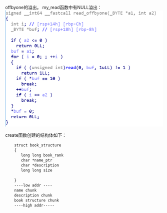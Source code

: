 offbyone的溢出。
my_read函数中有NULL溢出：
![](https://github.com/Dittozzz/CTF-pwn-writeup/blob/master/%E5%9B%BE%E7%89%87/1.png?raw=true)

create函数创建的结构体如下：
```
    struct book_structure
    {
       long long book_rank
       char *name_ptr
       char *description
       long long size
    
    }
    ----low addr ----
    name chunk
    description chunk
    book structure chunk
    ----high addr-----
```
